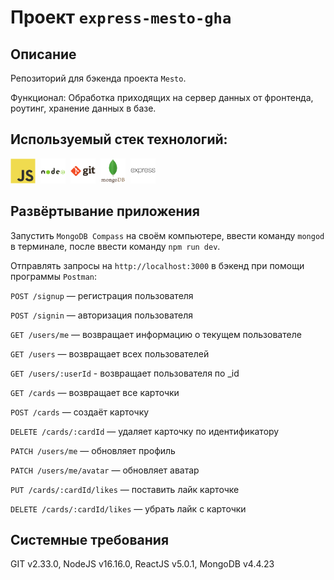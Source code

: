 # Проект `express-mesto-gha`

## Описание

Репозиторий для бэкенда проекта `Mesto`.

Функционал: Обработка приходящих на сервер данных от фронтенда, роутинг, хранение данных в базе.

## Используемый стек технологий: 
<div>
  <img src="https://github.com/devicons/devicon/blob/master/icons/javascript/javascript-original.svg" title="JavaScript" alt="JavaScript" width="40" height="40"/>&nbsp;
  <img src="https://github.com/devicons/devicon/blob/master/icons/nodejs/nodejs-original-wordmark.svg" title="NodeJS" alt="NodeJS" width="40" height="40"/>&nbsp;
  <img src="https://github.com/devicons/devicon/blob/master/icons/git/git-original-wordmark.svg" title="Git" alt="Git" width="40" height="40"/>&nbsp;
  <img src="https://github.com/devicons/devicon/blob/master/icons/mongodb/mongodb-original-wordmark.svg" title="mongodb" alt="mongodb" width="40" height="40"/>&nbsp;
  <img src="https://github.com/devicons/devicon/blob/master/icons/express/express-original-wordmark.svg" title="express" alt="express" width="40" height="40"/>&nbsp;
</div>

## Развёртывание приложения

Запустить `MongoDB Compass` на своём компьютере, ввести команду `mongod` в терминале, после ввести команду `npm run dev`. 

Отправлять запросы на `http://localhost:3000` в бэкенд при помощи программы `Postman`:

`POST /signup` — регистрация пользователя

`POST /signin` — авторизация пользователя

`GET /users/me` — возвращает информацию о текущем пользователе

`GET /users` — возвращает всех пользователей

`GET /users/:userId` - возвращает пользователя по _id

`GET /cards` — возвращает все карточки

`POST /cards` — создаёт карточку

`DELETE /cards/:cardId` — удаляет карточку по идентификатору 

`PATCH /users/me` — обновляет профиль

`PATCH /users/me/avatar` — обновляет аватар

`PUT /cards/:cardId/likes` — поставить лайк карточке

`DELETE /cards/:cardId/likes` — убрать лайк с карточки


## Системные требования

GIT v2.33.0, NodeJS v16.16.0, ReactJS v5.0.1, MongoDB v4.4.23

